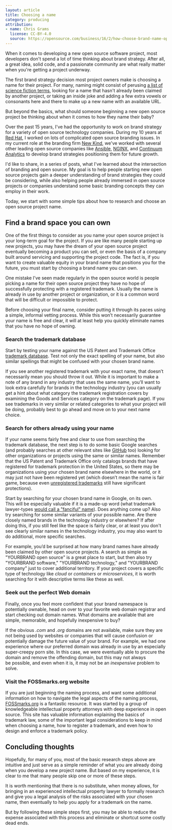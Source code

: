 ```yaml
---
layout: article
title: Choosing a name
category: producing
attribution:
- name: Chris Grams
  license: CC-BY-4.0
  source: https://opensource.com/business/16/2/how-choose-brand-name-open-source-project
---
```


When it comes to developing a new open source software project, most developers don't spend a lot of time thinking about brand strategy. After all, a great idea, solid code, and a passionate community are what really matter when you're getting a project underway.

The first brand strategy decision most project owners make is choosing a name for their project. For many, naming might consist of perusing [a list of science fiction terms](http://www.catb.org/esr/sf-words/glossary.html), looking for a name that hasn't already been claimed by another project, or taking an inside joke and adding a few extra vowels or consonants here and there to make up a new name with an available URL.

But beyond the basics, what should someone beginning a new open source project be thinking about when it comes to how they name their baby?

Over the past 15 years, I've had the opportunity to work on brand strategy for a variety of open source technology companies. During my 10 years at [Red Hat](http://www.redhat.com), I worked on lots of complicated open source branding issues. In my current role at the branding firm [New Kind](http://www.newkind.com/technology), we've worked with several other leading open source companies like [Ansible](http://www.ansible.com), [NGINX](http://www.nginx.com), and [Continuum Analytics](https://www.continuum.io/) to develop brand strategies positioning them for future growth.

I'd like to share, in a series of posts, what I've learned about the intersection of branding and open source. My goal is to help people starting new open source projects gain a deeper understanding of brand strategies they could be considering, while also helping people already immersed in open source projects or companies understand some basic branding concepts they can employ in their work.

Today, we start with some simple tips about how to research and choose an open source project name.

## Find a brand space you can own

One of the first things to consider as you name your open source project is your long-term goal for the project. If you are like many people starting up new projects, you may have the dream of your open source project eventually becoming a product you can sell, or even the basis of a company built around servicing and supporting the project code. The fact is, if you want to create valuable equity in your brand name that positions you for the future, you must start by choosing a brand name you can own.

One mistake I’ve seen made regularly in the open source world is people picking a name for their open source project they have no hope of successfully protecting with a registered trademark. Usually the name is already in use by another project or organization, or it is a common word that will be difficult or impossible to protect.

Before choosing your final name, consider putting it through its paces using a simple, informal vetting process. While this won’t necessarily guarantee your name is free and clear, it will at least help you quickly eliminate names that you have no hope of owning.

### Search the trademark database

Start by testing your name against the US Patent and Trademark Office [trademark database](http://www.uspto.gov/trademarks-application-process/search-trademark-database). Test not only the exact spelling of your name, but also similar spellings that might be confused with your chosen brand name.

If you see another registered trademark with your exact name, that doesn’t necessarily mean you should throw it out. While it is important to make a note of any brand in any industry that uses the same name, you’ll want to look extra carefully for brands in the technology industry (you can usually get a hint about what category the trademark registration covers by examining the Goods and Services category on the trademark page). If you see trademarks in very similar or related categories to what your project will be doing, probably best to go ahead and move on to your next name choice.

### Search for others already using your name

If your name seems fairly free and clear to use from searching the trademark database, the next step is to do some basic Google searches (and probably searches at other relevant sites like [GitHub](http://www.github.com) too) looking for other organizations or projects using the same or similar names. Remember that the US Patent and Trademark Office only catalogs brands that have registered for trademark protection in the United States, so there may be organizations using your chosen brand name elsewhere in the world, or it may just not have been registered yet (which doesn’t mean the name is fair game, because even [unregistered trademarks](https://en.wikipedia.org/wiki/Unregistered_trademark) still have significant protections).

Start by searching for your chosen brand name in Google, on its own. This will be especially valuable if it is a made-up word (what trademark lawyer-types [would call a "fanciful" name](https://en.wikipedia.org/wiki/Trademark_distinctiveness)). Does anything come up? Also try searching for some similar variants of your possible name. Are there closely named brands in the technology industry or elsewhere? If after doing this, if you still feel like the space is fairly clear, or at least you don't see clearly similar names in the technology industry, you may also want to do additional, more specific searches.

For example, you’d be surprised at how many brand names have already been claimed by other open source projects. A search as simple as "YOURBRAND open source" is a great place to start, but then also try "YOURBRAND software," "YOURBRAND technology," and "YOURBRAND company" just to cover additional territory. If your project covers a specific type of technology like _cloud_ or _containers_ or _microservices_, it is worth searching for it with descriptive terms like these as well.

### Seek out the perfect Web domain

Finally, once you feel more confident that your brand namespace is potentially ownable, head on over to your favorite web domain registrar and start checking out domain names. What domains are available that are simple, memorable, and hopefully inexpensive to buy?

If the obvious _.com_ and _.org_ domains are not available, make sure they are not being used by websites or companies that will cause confusion or potentially damage the future value of your brand. For example, we had one experience where our preferred domain was already in use by an especially super-creepy porn site. In this case, we were eventually able to procure the domain and remove the offending domain, but this may not always be possible, and even when it is, it may not be an _inexpensive_ problem to solve.

### Visit the FOSSmarks.org website

If you are just beginning the naming process, and want some additional information on how to navigate the legal aspects of the naming process, [FOSSmarks.org](http://fossmarks.org) is a fantastic resource. It was started by a group of knowledgeable intellectual property attorneys with deep experience in open source. This site has valuable information explaining the basics of trademark law, some of the important legal considerations to keep in mind when choosing a name, how to register a trademark, and even how to design and enforce a trademark policy.

## Concluding thoughts

Hopefully, for many of you, most of the basic research steps above are intuitive and just serve as a simple reminder of what you are already doing when you develop a new project name. But based on my experience, it is clear to me that many people skip one or more of these steps.

It is worth mentioning that there is no substitute, when money allows, for bringing in an experienced intellectual property lawyer to formally research and give you a legal analysis of the risks associated with your chosen name, then eventually to help you apply for a trademark on the name.

But by following these simple steps first, you may be able to reduce the expense associated with this process and eliminate or shortcut some costly dead ends.

